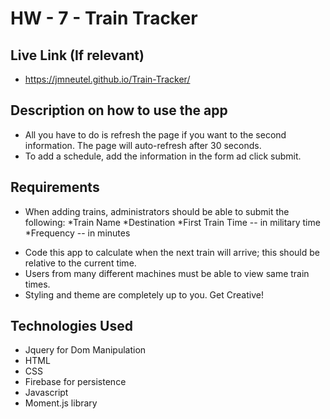 # HW - 7 - Train Tracker

## Live Link (If relevant)
 - https://jmneutel.github.io/Train-Tracker/

## Description on how to use the app
- All you have to do is refresh the page if you want to the second information. The page will auto-refresh after 30 seconds.
- To add a schedule, add the information in the form ad click submit.

## Requirements

 - When adding trains, administrators should be able to submit the following:
    *Train Name
    *Destination 
    *First Train Time -- in military time
    *Frequency -- in minutes
  * Code this app to calculate when the next train will arrive; this should be relative to the current time.
  * Users from many different machines must be able to view same train times.
  * Styling and theme are completely up to you. Get Creative!

## Technologies Used

- Jquery for Dom Manipulation
- HTML
- CSS
- Firebase for persistence 
- Javascript
- Moment.js library
